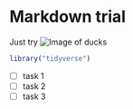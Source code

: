 # Markdown trial
Just try
![Image of ducks]([https://www.google.com/url?sa=i&url=https%3A%2F%2Fko.wikipedia.org%2Fwiki%2F%25EC%2598%25A4%25EB%25A6%25AC&psig=AOvVaw1hamOKTj9Wdhnd5-Yc1PbF&ust=1732585359070000&source=images&cd=vfe&opi=89978449&ved=0CBQQjRxqFwoTCNiJ9Mut9okDFQAAAAAdAAAAABAE](https://upload.wikimedia.org/wikipedia/commons/thumb/b/bf/Anas_platyrhynchos_male_female_quadrat.jpg/300px-Anas_platyrhynchos_male_female_quadrat.jpg))

```r
library("tidyverse")
```

- [ ] task 1
- [ ] task 2
- [ ] task 3
